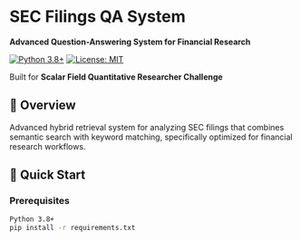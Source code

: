 # SEC Filings QA System
**Advanced Question-Answering System for Financial Research**

[![Python 3.8+](https://img.shields.io/badge/python-3.8+-blue.svg)](https://www.python.org/downloads/)
[![License: MIT](https://img.shields.io/badge/License-MIT-yellow.svg)](https://opensource.org/licenses/MIT)

Built for **Scalar Field Quantitative Researcher Challenge**

## 🎯 **Overview**

Advanced hybrid retrieval system for analyzing SEC filings that combines semantic search with keyword matching, specifically optimized for financial research workflows.

## 🚀 **Quick Start**

### Prerequisites
```bash
Python 3.8+
pip install -r requirements.txt
